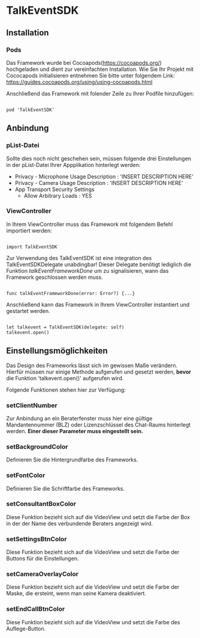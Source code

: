 # TalkEventSDK

## Installation

### Pods
Das Framework wurde bei Cocoapods(https://cocoapods.org/) hochgeladen und dient zur vereinfachten Installation.
Wie Sie Ihr Projekt mit Cococapods initialisieren entnehmen Sie bitte unter folgendem Link: https://guides.cocoapods.org/using/using-cocoapods.html

Anschließend das Framework mit folender Zeile zu Ihrer Podfile hinzufügen:

<pre><code>
pod 'TalkEventSDK'
</code></pre>

## Anbindung 

### pList-Datei

Sollte dies noch nicht geschehen sein, müssen folgende drei Einstellungen in der pList-Datei Ihrer Appplikation hinterlegt werden:

<ul>
<li>Privacy - Microphone Usage Description : 'INSERT DESCRIPTION HERE'</li>
<li>Privacy - Camera Usage Description : 'INSERT DESCRIPTION HERE'</li>
<li>
    App Transport Security Settings
    <ul>
        <li>Allow Arbitrary Loads : YES</li>
    </ul>
</li>
</ul>

### ViewController

In Ihrem ViewController muss das Framework mit folgendem Befehl importiert werden:

<pre><code>
import TalkEventSDK
</code></pre>

Zur Verwendung des TalkEventSDK ist eine integration des TalkEventSDKDelegate unabdingbar!
Dieser Delegate benötigt lediglich die Funktion <i>talkEventFrameworkDone</i> um zu signalisieren, wann das Framework geschlossen werden muss. 

<pre><code>
func talkEventFrameworkDone(error: Error?) {...}
</code></pre>


Anschließend kann das Framework in Ihrem ViewController instantiert und gestartet werden.

<pre><code>
let talkevent = TalkEventSDK(delegate: self)
talkevent.open()
</code></pre>

## Einstellungsmöglichkeiten

Das Design des Frameworks lässt sich im gewissen Maße verändern. Hierfür müssen nur einige Methode aufgerufen und gesetzt werden, <b>bevor</b> die Funktion 'talkevent.open()' aufgerufen wird.

Folgende Funktionen stehen hier zur Verfügung:

### setClientNumber

Zur Anbindung an ein Beraterfenster muss hier eine gültige Mandantennummer (BLZ) oder Lizenzschlüssel des Chat-Raums hinterlegt werden.
<b>Einer dieser Parameter muss eingestellt sein.</b>

### setBackgroundColor

Definieren Sie die Hintergrundfarbe des Frameworks.

### setFontColor

Definieren Sie die Schriftfarbe des Frameworks.

### setConsultantBoxColor

Diese Funktion bezieht sich auf die VideoView und setzt die Farbe der Box in der der Name des verbundende Beraters angezeigt wird.

### setSettingsBtnColor

Diese Funktion bezieht sich auf die VideoView und setzt die Farbe der Buttons für die Einstellungen.

### setCameraOverlayColor

Diese Funktion bezieht sich auf die VideoView und setzt die Farbe der Maske, die ersteint, wenn man seine Kamera deaktiviert.

### setEndCallBtnColor

Diese Funktion bezieht sich auf die VideoView und setzt die Farbe des Auflege-Button.
